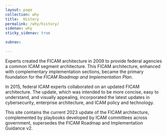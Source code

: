 ```yaml
---
layout: page
collection: why
title:  History
permalink: /why/history/
sidenav: why
sticky_sidenav: true

subnav:
  
---
```


Experts created the FICAM architecture in 2009 to provide federal agencies a common ICAM segment architecture. This FICAM architecture, enhanced with complementary implementation sections, became the primary foundation for the *FICAM Roadmap and Implementation Plan*.

In 2015, federal ICAM experts collaborated on an updated FICAM architecture. The update, which was intended to be more concise, easy to understand, and visually appealing, incorporated the latest updates in cybersecurity, enterprise architecture, and ICAM policy and technology.

This site contains the current 2023 update of the FICAM architecture, complemented by playbooks developed by ICAM committees across government, supersedes the FICAM Roadmap and Implementation Guidance v2.
